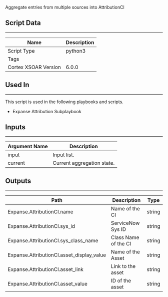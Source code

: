 Aggregate entries from multiple sources into AttributionCI

## Script Data
---

| **Name** | **Description** |
| --- | --- |
| Script Type | python3 |
| Tags | |
| Cortex XSOAR Version | 6.0.0 |

## Used In
---
This script is used in the following playbooks and scripts.
* Expanse Attribution Subplaybook

## Inputs
---

| **Argument Name** | **Description** |
| --- | --- |
| input | Input list. |
| current | Current aggregation state. |

## Outputs
---

| **Path** | **Description** | **Type** |
| --- | --- | --- |
| Expanse.AttributionCI.name | Name of the CI | string |
| Expanse.AttributionCI.sys_id | ServiceNow Sys ID | string |
| Expanse.AttributionCI.sys_class_name | Class Name of the CI | string |
| Expanse.AttributionCI.asset_display_value | Name of the Asset | string |
| Expanse.AttributionCI.asset_link | Link to the asset | string |
| Expanse.AttributionCI.asset_value | ID of the asset | string |
